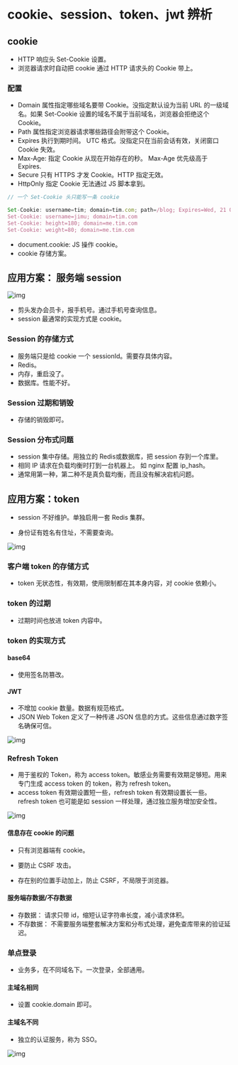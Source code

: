 # cookie、session、token、jwt 辨析

## cookie

* HTTP 响应头 Set-Cookie 设置。
* 浏览器请求时自动把 cookie 通过 HTTP 请求头的 Cookie 带上。

### 配置

* Domain 属性指定哪些域名要带 Cookie。没指定默认设为当前 URL 的一级域名。如果 Set-Cookie 设置的域名不属于当前域名，浏览器会拒绝这个 Cookie。
* Path 属性指定浏览器请求哪些路径会附带这个 Cookie。
* Expires 执行到期时间。 UTC 格式。没指定只在当前会话有效，关闭窗口 Cookie 失效。
* Max-Age: 指定 Cookie 从现在开始存在的秒。 Max-Age 优先级高于 Expires.
* Secure 只有 HTTPS 才发 Cookie。HTTP 指定无效。
* HttpOnly 指定 Cookie 无法通过 JS 脚本拿到。

```javascript
// 一个 Set-Cookie 头只能写一条 cookie

Set-Cookie: username=tim; domain=tim.com; path=/blog; Expires=Wed, 21 Oct 2015 07:28:00 GMT; Secure; HttpOnly
Set-Cookie: username=jimu; domain=tim.com
Set-Cookie: height=180; domain=me.tim.com
Set-Cookie: weight=80; domain=me.tim.com
```

* document.cookie: JS 操作 cookie。
* cookie 存储方案。

## 应用方案： 服务端 session

![img](cookie,session,token,jwt.assets/37adb2019d064967923a659848870771tplv-k3u1fbpfcp-watermark.awebp)

* 剪头发办会员卡，报手机号。通过手机号查询信息。
* session 最通常的实现方式是 cookie。

### Session 的存储方式

* 服务端只是给 cookie 一个 sessionId。需要存具体内容。
* Redis。
* 内存，重启没了。
* 数据库。性能不好。

### Session 过期和销毁

* 存储的销毁即可。

### Session 分布式问题

* session 集中存储。用独立的 Redis或数据库，把 session 存到一个库里。
* 相同 IP 请求在负载均衡时打到一台机器上。 如 nginx 配置 ip_hash。
* 通常用第一种，第二种不是真负载均衡，而且没有解决宕机问题。

## 应用方案：token

* session 不好维护。单独启用一套 Redis 集群。

* 身份证有姓名有住址，不需要查询。

![img](cookie,session,token,jwt.assets/a1c57a08eb204f528256f3980c721148tplv-k3u1fbpfcp-watermark.awebp)

### 客户端 token 的存储方式

* token 无状态性，有效期，使用限制都在其本身内容，对 cookie 依赖小。

### token 的过期

* 过期时间也放进 token 内容中。

### token 的实现方式

#### base64

* 使用签名防篡改。

#### JWT

* 不增加 cookie 数量。数据有规范格式。
* JSON Web Token 定义了一种传递 JSON 信息的方式。这些信息通过数字签名确保可信。

![img](cookie,session,token,jwt.assets/65b5e67305f84e9391de2d5b436600e7tplv-k3u1fbpfcp-watermark.awebp)

### Refresh Token

* 用于鉴权的 Token，称为 access token。敏感业务需要有效期足够短。用来专门生成 access token 的 token，称为 refresh token。
* access token 有效期设置短一些，refresh token 有效期设置长一些。refresh token 也可能是如 session 一样处理，通过独立服务增加安全性。

![img](cookie,session,token,jwt.assets/b764b256211b4ea182388fd92674fe70tplv-k3u1fbpfcp-watermark.awebp)





#### 信息存在 cookie 的问题

* 只有浏览器端有 cookie。

* 要防止 CSRF 攻击。

* 存在别的位置手动加上，防止 CSRF，不局限于浏览器。

#### 服务端存数据/不存数据

* 存数据： 请求只带 id，缩短认证字符串长度，减小请求体积。
* 不存数据： 不需要服务端整套解决方案和分布式处理，避免查库带来的验证延迟。



### 单点登录

* 业务多，在不同域名下。一次登录，全部通用。

#### 主域名相同

* 设置 cookie.domain 即可。

#### 主域名不同

* 独立的认证服务，称为 SSO。

![img](cookie,session,token,jwt.assets/bf2e8ba61fc94b52be164c207b9d8358tplv-k3u1fbpfcp-watermark.awebp)